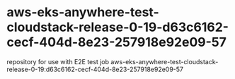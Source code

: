 # aws-eks-anywhere-test-cloudstack-release-0-19-d63c6162-cecf-404d-8e23-257918e92e09-57
repository for use with E2E test job aws-eks-anywhere-test-cloudstack-release-0-19:d63c6162-cecf-404d-8e23-257918e92e09-57
